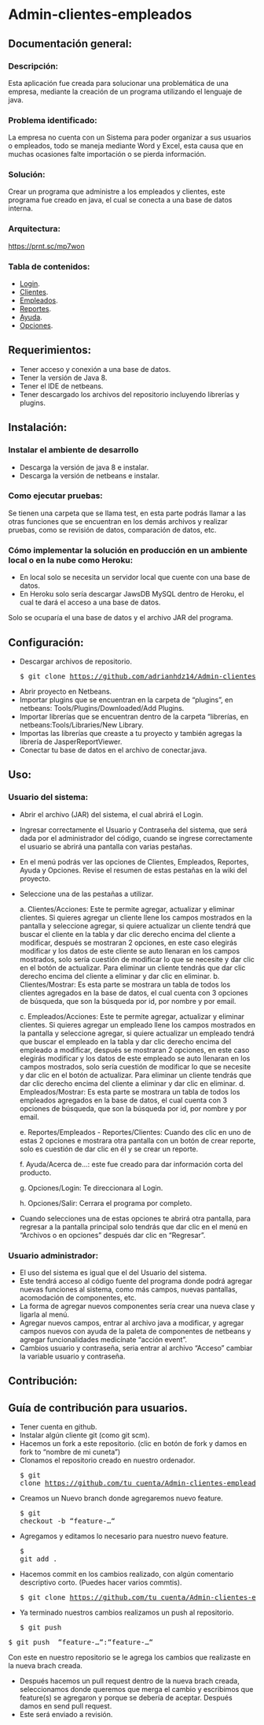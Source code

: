 # Admin-clientes-empleados

## Documentación general:

### Descripción: 

Esta aplicación fue creada para solucionar una problemática de una empresa, mediante la creación de un programa utilizando el lenguaje de java.

### Problema identificado: 

La empresa no cuenta con un Sistema para poder organizar a sus usuarios o empleados, todo se maneja mediante Word y Excel,  esta causa que en muchas ocasiones falte importación o se pierda información.

### Solución: 

Crear un programa que administre a los empleados y clientes, este programa fue creado en java, el cual se conecta a una base de datos interna.

### Arquitectura: 

https://prnt.sc/mp7won

### Tabla de contenidos:

- [Login](https://github.com/adrianhdz14/Admin-clientes-empleados/wiki/Wiki#login).
- [Clientes](https://github.com/adrianhdz14/Admin-clientes-empleados/wiki/Wiki#clientes).
- [Empleados](https://github.com/adrianhdz14/Admin-clientes-empleados/wiki/Wiki#empleados).
- [Reportes](https://github.com/adrianhdz14/Admin-clientes-empleados/wiki/Wiki#reportes).
- [Ayuda](https://github.com/adrianhdz14/Admin-clientes-empleados/wiki/Wiki#ayuda).
- [Opciones](https://github.com/adrianhdz14/Admin-clientes-empleados/wiki/Wiki#opciones).

## Requerimientos:

- Tener acceso y conexión a una base de datos.
- Tener la versión de Java 8.
- Tener el IDE de netbeans.
- Tener descargado los archivos del repositorio incluyendo librerías y plugins.

## Instalación:

### Instalar el ambiente de desarrollo
- Descarga la versión de java 8 e instalar.
- Descarga la versión de netbeans e instalar.

### Como ejecutar pruebas:

Se tienen una carpeta que se llama test, en esta parte podrás llamar a las otras funciones que se encuentran en los demás archivos y realizar pruebas, como se revisión de datos, comparación de datos, etc.

### Cómo implementar la solución en producción en un ambiente local o en la nube como Heroku:
- En local solo se necesita un servidor local que cuente con una base de datos.
- En Heroku solo sería descargar JawsDB MySQL dentro de Heroku, el cual te dará el acceso a  una base de datos.

Solo se ocuparía el una base de datos y el archivo JAR del programa.

## Configuración:
- Descargar archivos  de repositorio.<pre>$ git clone https://github.com/adrianhdz14/Admin-clientes-empleados.git</pre>
- Abrir proyecto en Netbeans.
- Importar plugins que se encuentran en la carpeta de “plugins”, en netbeans: Tools/Plugins/Downloaded/Add Plugins.
- Importar librerías que se encuentran dentro de la carpeta “librerías, en netbeans:Tools/Libraries/New Library.
- Importas las librerías que creaste a tu proyecto y también agregas la librería de JasperReportViewer.
- Conectar tu base de datos en el archivo de conectar.java.

## Uso:

### Usuario del sistema:

- Abrir el archivo (JAR) del sistema, el cual abrirá el Login.
- Ingresar correctamente el Usuario y Contraseña del sistema, que será dada por el administrador del código, cuando se ingrese correctamente el usuario se abrirá una pantalla con varias pestañas.
- En el menú podrás ver las opciones de Clientes, Empleados, Reportes, Ayuda y Opciones. Revise el resumen de estas pestañas en la wiki del proyecto.
- Seleccione una de las pestañas a utilizar.

    a.	Clientes/Acciones: Este te permite agregar, actualizar y eliminar clientes. Si quieres agregar un cliente llene los campos mostrados en la pantalla y seleccione agregar, si quiere actualizar un cliente tendrá que buscar el cliente en la tabla y dar clic derecho encima del cliente a modificar, después se mostraran 2 opciones, en este caso elegirás modificar y los datos de este cliente se auto llenaran en los campos mostrados, solo sería cuestión de modificar lo que se necesite y dar clic en el botón de actualizar. Para eliminar un cliente tendrás que dar clic derecho encima del cliente a eliminar y dar clic en eliminar.
    b.	Clientes/Mostrar: Es esta parte se mostrara un tabla de todos los clientes agregados en la base de datos, el cual cuenta con 3 opciones de búsqueda, que son la búsqueda por id, por nombre y por email.

    c.	Empleados/Acciones: Este te permite agregar, actualizar y eliminar clientes. Si quieres agregar un empleado llene los campos mostrados en la pantalla y seleccione agregar, si quiere actualizar un empleado tendrá que buscar el empleado en la tabla y dar clic derecho encima del empleado a modificar, después se mostraran 2 opciones, en este caso elegirás modificar y los datos de este empleado se auto llenaran en los campos mostrados, solo sería cuestión de modificar lo que se necesite y dar clic en el botón de actualizar. Para eliminar un cliente tendrás que dar clic derecho encima del cliente a eliminar y dar clic en eliminar.
    d.	Empleados/Mostrar: Es esta parte se mostrara un tabla de todos los empleados agregados en la base de datos, el cual cuenta con 3 opciones de búsqueda, que son la búsqueda por id, por nombre y por email.

    e.	Reportes/Empleados - Reportes/Clientes: Cuando des clic en uno de estas 2 opciones e mostrara otra pantalla con un botón de crear reporte, solo es cuestión de dar clic en él y se crear un reporte.

    f.	Ayuda/Acerca de…: este fue creado para dar información corta del producto.

    g.	Opciones/Login: Te direccionara al Login.

    h.	Opciones/Salir: Cerrara el programa por completo.

- Cuando selecciones una de estas opciones te abrirá otra pantalla, para regresar a la pantalla principal solo tendrás que dar clic en el menú en “Archivos o en opciones” después dar clic en “Regresar”.


### Usuario administrador:
- El uso del sistema es igual que el del Usuario del sistema.
- Este tendrá acceso al código fuente del programa donde podrá agregar nuevas funciones al sistema, como más campos, nuevas pantallas, acomodación de componentes, etc.
- La forma de agregar nuevos componentes sería crear una nueva clase y ligarla al menú.
- Agregar nuevos campos, entrar al archivo java a modificar, y agregar campos nuevos con ayuda de la paleta de componentes de netbeans y agregar funcionalidades medicínate “acción event”.
- Cambios usuario y contraseña, seria entrar al archivo “Acceso” cambiar la variable  usuario y contraseña.


## Contribución:

## Guía de contribución para usuarios.
- Tener cuenta en github.
- Instalar algún cliente git (como git scm).
- Hacemos un fork a este repositorio. (clic en botón de fork y damos en fork to “nombre de mi cuneta”)
- Clonamos el repositorio creado en nuestro ordenador. <pre>$ git clone https://github.com/tu_cuenta/Admin-clientes-empleados.git</pre>
- Creamos un Nuevo branch donde agregaremos nuevo feature. <pre>$ git checkout -b “feature-…“</pre>
- Agregamos y editamos lo necesario para nuestro nuevo feature.<pre>$ git add .</pre>
- Hacemos commit en los cambios realizado, con algún comentario descriptivo corto. (Puedes hacer varios commtis). <pre>$ git clone https://github.com/tu_cuenta/Admin-clientes-empleados.git</pre>
- Ya terminado nuestros cambios realizamos un push al repositorio. <pre>$ git push  <REMOTENAME> <BRANCHNAME></pre>
<pre>$ git push  “feature-…“:“feature-…“</pre>


Con este en nuestro repositorio se le agrega los cambios que realizaste en la nueva brach creada.

- Después hacemos un pull request dentro de la nueva brach creada, seleccionamos donde queremos que merga el cambio y escribimos que feature(s) se agregaron y porque se debería de aceptar. Después damos en send pull request.
- Este será enviado a revisión.
